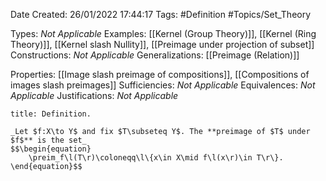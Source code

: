 <div class="topSpace"></div>

Date Created: 26/01/2022 17:44:17
Tags: #Definition #Topics/Set_Theory

Types: _Not Applicable_
Examples: [[Kernel (Group Theory)]], [[Kernel (Ring Theory)]], [[Kernel slash Nullity]], [[Preimage under projection of subset]]
Constructions: _Not Applicable_
Generalizations: [[Preimage (Relation)]]

Properties: [[Image slash preimage of compositions]], [[Compositions of images slash preimages]]
Sufficiencies: _Not Applicable_
Equivalences: _Not Applicable_
Justifications: _Not Applicable_

``` ad-Definition
title: Definition.

_Let $f:X\to Y$ and fix $T\subseteq Y$. The **preimage of $T$ under $f$** is the set_
$$\begin{equation}
    \preim_f\l(T\r)\coloneqq\l\{x\in X\mid f\l(x\r)\in T\r\}.
\end{equation}$$

```
